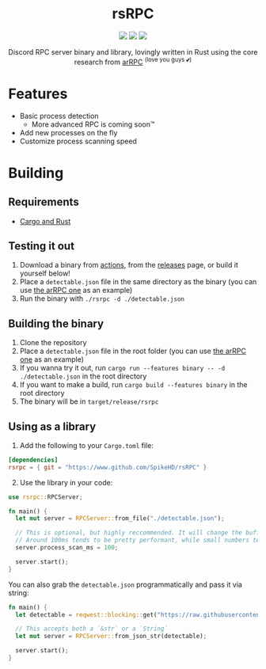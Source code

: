 <div align=center>
  <h1>rsRPC</h1>

  <div align="center">
    <img src="https://img.shields.io/github/actions/workflow/status/SpikeHD/rsRPC/build.yml" />
    <img src="https://img.shields.io/github/actions/workflow/status/SpikeHD/rsRPC/code_quality.yml?label=code quality" />
    <img src="https://img.shields.io/github/repo-size/SpikeHD/rsRPC" />
  </div>
  <p>Discord RPC server binary and library, lovingly written in Rust using the core research from <a href="https://github.com/OpenAsar/arRPC">arRPC</a> <sup>(love you guys 💕)</sup></p>
</div>

# Features

* Basic process detection
  * More advanced RPC is coming soon™ 
* Add new processes on the fly
* Customize process scanning speed

# Building

## Requirements

- [Cargo and Rust](https://www.rust-lang.org/)

## Testing it out

1. Download a binary from [actions](https://www.github.com/SpikeHD/rsRPC/actions), from the [releases](https://www.github.com/SpikeHD/rsRPC/releases) page, or build it yourself below!
2. Place a `detectable.json` file in the same directory as the binary (you can use [the arRPC one](https://raw.githubusercontent.com/OpenAsar/arrpc/main/src/process/detectable.json) as an example)
3. Run the binary with `./rsrpc -d ./detectable.json`

## Building the binary

1. Clone the repository
2. Place a `detectable.json` file in the root folder (you can use [the arRPC one](https://raw.githubusercontent.com/OpenAsar/arrpc/main/src/process/detectable.json) as an example)
3. If you wanna try it out, run `cargo run --features binary -- -d ./detectable.json` in the root directory
4. If you want to make a build, run `cargo build --features binary` in the root directory
5. The binary will be in `target/release/rsrpc`

## Using as a library

1. Add the following to your `Cargo.toml` file:

```toml
[dependencies]
rsrpc = { git = "https://www.github.com/SpikeHD/rsRPC" }
```

2. Use the library in your code:

```rust
use rsrpc::RPCServer;

fn main() {
  let mut server = RPCServer::from_file("./detectable.json");

  // This is optional, but highly reccommended. It will change the buffer time in between each process in the process scan, which is triggered once every 5 seconds.
  // Around 100ms tends to be pretty performant, while small numbers tend to make the CPU work somewhat hard.
  server.process_scan_ms = 100;

  server.start();
}
```

You can also grab the `detectable.json` programmatically and pass it via string:
```rust
fn main() {
  let detectable = reqwest::blocking::get("https://raw.githubusercontent.com/OpenAsar/arrpc/main/src/process/detectable.json").unwrap().text().unwrap();

  // This accepts both a `&str` or a `String`
  let mut server = RPCServer::from_json_str(detectable);

  server.start();
}
```
